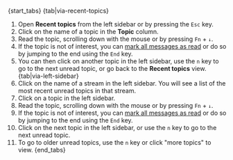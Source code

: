 {start_tabs}
{tab|via-recent-topics}
1. Open **Recent topics** from the left sidebar or by pressing the `Esc` key.
2. Click on the name of a topic in the **Topic** column.
3. Read the topic, scrolling down with the mouse or by pressing `Fn` + `↓`.
4. If the topic is not of interest, you can
   [mark all messages as read](/help/marking-messages-as-read) or do so by jumping
   to the end using the `End` key.
5. You can then click on another topic in the left sidebar, use the `n` key to go to the
   next unread topic, or go back to the **Recent topics** view.
{tab|via-left-sidebar}
1. Click on the name of a stream in the left sidebar. You will see a list of the
   most recent unread topics in that stream.
2. Click on a topic in the left sidebar.
3. Read the topic, scrolling down with the mouse or by pressing `Fn` + `↓`.
4. If the topic is not of interest, you can
   [mark all messages as read](/help/marking-messages-as-read) or do so by jumping
   to the end using the `End` key.
5. Click on the next topic in the left sidebar, or use the `n` key to go to the
   next unread topic.
6. To go to older unread topics, use the `n` key or click "more topics" to view.
{end_tabs}
